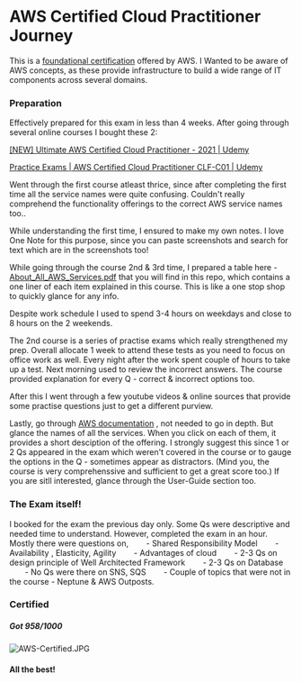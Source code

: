 # AWS Certified Cloud Practitioner Journey



This is a [foundational certification](https://aws.amazon.com/certification/certified-cloud-practitioner/) offered by AWS.
I Wanted to be aware of AWS concepts, as these provide infrastructure to build a wide range of IT components across several domains.



### Preparation
Effectively prepared for this exam in less than 4 weeks. After going through several online courses I bought these 2:

[[NEW] Ultimate AWS Certified Cloud Practitioner - 2021 \| Udemy](https://www.udemy.com/course/aws-certified-cloud-practitioner-new/)

[Practice Exams \| AWS Certified Cloud Practitioner CLF-C01 | Udemy](https://www.udemy.com/course/practice-exams-aws-certified-cloud-practitioner/)

Went through the first course atleast thrice, since after completing the first time all the service names were quite confusing. Couldn't really comprehend the functionality offerings to the correct AWS service names too..

While understanding the first time, I ensured to make my own notes. I love One Note for this purpose, since you can paste screenshots and search for text which are in the screenshots too!


While going through the course 2nd & 3rd time, I prepared a table here - [About_All_AWS_Services.pdf](https://github.com/rraghu214/aws-certified-cloud-practitioner/blob/main/About_All_AWS_Services.pdf) that you will find in this repo, which contains a one liner of each item explained in this course. This is like a one stop shop to quickly glance for any info.

Despite work schedule I used to spend 3-4 hours on weekdays and close to 8 hours on the 2 weekends.


The 2nd course is a series of practise exams which really strengthened my prep. Overall allocate 1 week to attend these tests as you need to focus on office work as well. Every night after the work spent couple of hours to take up a test. Next morning used to review the incorrect answers. The course provided explanation for every Q - correct & incorrect options too.

After this I went through a few youtube videos & online sources that provide some practise questions just to get a different purview.

Lastly, go through  [AWS documentation](https://docs.aws.amazon.com/) , not needed to go in depth. But glance the names of all the services. When you click on each of them, it provides a short desciption of the offering. I strongly suggest this since 1 or 2 Qs appeared in the exam which weren't covered in the course or to gauge the options in the Q - sometimes appear as distractors. (Mind you, the course is very comprehenssive and sufficient to get a great score too.) If you are sitll interested, glance through the User-Guide section too.

### The Exam itself!

I booked for the exam the previous day only. Some Qs were descriptive and needed time to understand. However, completed the exam in an hour.
Mostly there were questions on,
	&nbsp;&nbsp;&nbsp;&nbsp;&nbsp;&nbsp; - Shared Responsibility Model 
	&nbsp;&nbsp;&nbsp;&nbsp;&nbsp;&nbsp; - Availability , Elasticity, Agility
	&nbsp;&nbsp;&nbsp;&nbsp;&nbsp;&nbsp; - Advantages of cloud
	&nbsp;&nbsp;&nbsp;&nbsp;&nbsp;&nbsp; - 2-3 Qs on design principle of Well Architected Framework
	&nbsp;&nbsp;&nbsp;&nbsp;&nbsp;&nbsp; - 2-3 Qs on Database
	&nbsp;&nbsp;&nbsp;&nbsp;&nbsp;&nbsp; - No Qs were there on SNS, SQS
	&nbsp;&nbsp;&nbsp;&nbsp;&nbsp;&nbsp; - Couple of topics that were not in the course - Neptune & AWS Outposts. 

### Certified
##### Got 958/1000

![AWS-Certified.JPG](https://github.com/rraghu214/aws-certified-cloud-practitioner/blob/main/AWS-Certified.JPG?raw=true)


#### All the best!
